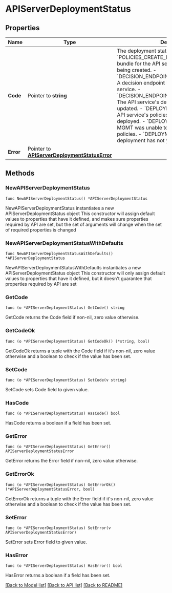 # APIServerDeploymentStatus

## Properties

Name | Type | Description | Notes
------------ | ------------- | ------------- | -------------
**Code** | Pointer to **string** | The deployment status code. - &#x60;POLICIES_CREATE_IN_PROGRESS&#x60; The policy bundle for the API service&#39;s managed policies is being created. - &#x60;DECISION_ENDPOINT_CREATE_IN_PROGRESS&#x60; A decision endpoint is being created for the API service. - &#x60;DECISION_ENDPOINT_UPDATE_IN_PROGRESS&#x60; The API service&#39;s decision endpoint is being updated. - &#x60;DEPLOYMENT_SUCCESSFUL&#x60; The API service&#39;s policies have been successfully deployed. - &#x60;DEPLOYMENT_FAILED&#x60; HAP-MGMT was unable to deploy the API service&#39;s policies. - &#x60;DEPLOYMENT_UNINITIALIZED&#x60; A deployment has not yet been attempted.  | [optional] 
**Error** | Pointer to [**APIServerDeploymentStatusError**](APIServerDeploymentStatusError.md) |  | [optional] 

## Methods

### NewAPIServerDeploymentStatus

`func NewAPIServerDeploymentStatus() *APIServerDeploymentStatus`

NewAPIServerDeploymentStatus instantiates a new APIServerDeploymentStatus object
This constructor will assign default values to properties that have it defined,
and makes sure properties required by API are set, but the set of arguments
will change when the set of required properties is changed

### NewAPIServerDeploymentStatusWithDefaults

`func NewAPIServerDeploymentStatusWithDefaults() *APIServerDeploymentStatus`

NewAPIServerDeploymentStatusWithDefaults instantiates a new APIServerDeploymentStatus object
This constructor will only assign default values to properties that have it defined,
but it doesn't guarantee that properties required by API are set

### GetCode

`func (o *APIServerDeploymentStatus) GetCode() string`

GetCode returns the Code field if non-nil, zero value otherwise.

### GetCodeOk

`func (o *APIServerDeploymentStatus) GetCodeOk() (*string, bool)`

GetCodeOk returns a tuple with the Code field if it's non-nil, zero value otherwise
and a boolean to check if the value has been set.

### SetCode

`func (o *APIServerDeploymentStatus) SetCode(v string)`

SetCode sets Code field to given value.

### HasCode

`func (o *APIServerDeploymentStatus) HasCode() bool`

HasCode returns a boolean if a field has been set.

### GetError

`func (o *APIServerDeploymentStatus) GetError() APIServerDeploymentStatusError`

GetError returns the Error field if non-nil, zero value otherwise.

### GetErrorOk

`func (o *APIServerDeploymentStatus) GetErrorOk() (*APIServerDeploymentStatusError, bool)`

GetErrorOk returns a tuple with the Error field if it's non-nil, zero value otherwise
and a boolean to check if the value has been set.

### SetError

`func (o *APIServerDeploymentStatus) SetError(v APIServerDeploymentStatusError)`

SetError sets Error field to given value.

### HasError

`func (o *APIServerDeploymentStatus) HasError() bool`

HasError returns a boolean if a field has been set.


[[Back to Model list]](../README.md#documentation-for-models) [[Back to API list]](../README.md#documentation-for-api-endpoints) [[Back to README]](../README.md)


